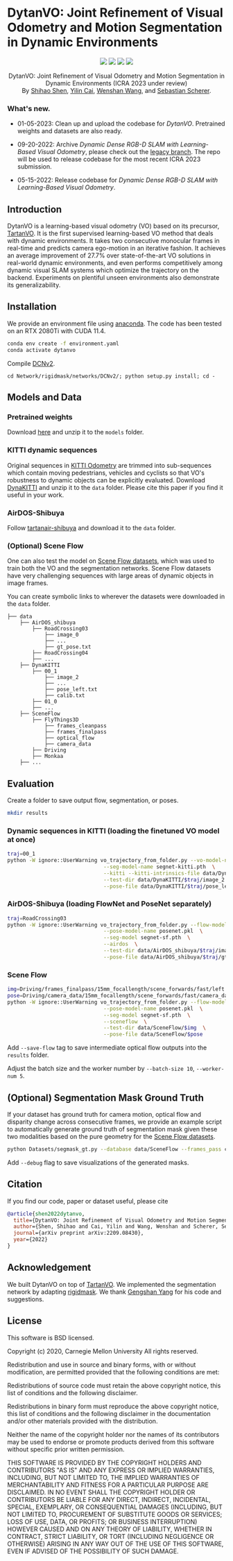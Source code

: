 # DytanVO: Joint Refinement of Visual Odometry and Motion Segmentation in Dynamic Environments

<p align="center">
    <a href="https://www.icra2023.org/"><img src="https://img.shields.io/badge/ICRA-2023-yellow?logo=ieee"></a>
    <a href="https://arxiv.org/abs/2209.08430"><img src="https://img.shields.io/badge/arXiv-2209.08430-b31b1b"></a>
    <a href="https://youtu.be/6yO7RsZjSBQ"><img src="https://img.shields.io/badge/Video-Demo-critical?logo=youtube"></a>
    <a href="https://github.com/castacks/DytanVO/blob/main/LICENSE"><img src="https://img.shields.io/badge/License-BSD%203--Clause-blue.svg"></a>
</p>
<p align="center">
	DytanVO: Joint Refinement of Visual Odometry and Motion Segmentation in Dynamic Environments (ICRA 2023 under review)<br>
  By
  <a href="https://github.com/Geniussh/">Shihao Shen</a>, 
  <a href="http://missinglight.github.io/">Yilin Cai</a>, 
  <a href="http://www.wangwenshan.com/">Wenshan Wang</a>, and 
  <a href="https://theairlab.org/team/sebastian/">Sebastian Scherer</a>.
</p>

### What's new.

- 01-05-2023: Clean up and upload the codebase for _DytanVO_. Pretrained weights and datasets are also ready.

- 09-20-2022: Archive _Dynamic Dense RGB-D SLAM with Learning-Based Visual Odometry_, please check out the [legacy branch](https://github.com/Geniussh/DytanVO/tree/archived). The repo will be used to release codebase for the most recent ICRA 2023 submission.

- 05-15-2022: Release codebase for _Dynamic Dense RGB-D SLAM with Learning-Based Visual Odometry_.


## Introduction
DytanVO is a learning-based visual odometry (VO) based on its precursor, [TartanVO](https://github.com/castacks/tartanvo). It is the first supervised learning-based VO method that deals with dynamic environments. It takes two consecutive monocular frames in real-time and predicts camera ego-motion in an iterative fashion. It achieves an average improvement of 27.7% over state-of-the-art VO solutions in real-world dynamic environments, and even performs competitively among dynamic visual SLAM systems which optimize the trajectory on the backend. Experiments on plentiful unseen environments also demonstrate its generalizability.


## Installation
We provide an environment file using [anaconda](https://www.anaconda.com/). The code has been tested on an RTX 2080Ti with CUDA 11.4.
```bash
conda env create -f environment.yaml
conda activate dytanvo
```

Compile [DCNv2](https://github.com/MatthewHowe/DCNv2).
```
cd Network/rigidmask/networks/DCNv2/; python setup.py install; cd -
```


## Models and Data

### Pretrained weights
Download [here](https://drive.google.com/file/d/1ujYmKv5FHXYe1KETabTnSs-R2OE0KJV3/view?usp=share_link) and unzip it to the `models` folder. 

### KITTI dynamic sequences
Original sequences in [KITTI Odometry](https://www.cvlibs.net/datasets/kitti/eval_odometry.php) are trimmed into sub-sequences which contain moving pedestrians, vehicles and cyclists so that VO's robustness to dynamic objects can be explicitly evaluated. Download [DynaKITTI](https://drive.google.com/file/d/1BDnraRWzNf938UsfprWIkcqCSfOUyGt9/view?usp=share_link) and unzip it to the `data` folder. Please cite this paper if you find it useful in your work. 

### AirDOS-Shibuya
Follow [tartanair-shibuya](https://github.com/haleqiu/tartanair-shibuya) and download it to the `data` folder.

### (Optional) Scene Flow
One can also test the model on [Scene Flow datasets](https://lmb.informatik.uni-freiburg.de/resources/datasets/SceneFlowDatasets.en.html), which was used to train both the VO and the segmentation networks. Scene Flow datasets have very challenging sequences with large areas of dynamic objects in image frames. 

You can create symbolic links to wherever the datasets were downloaded in the `data` folder.

```Shell
├── data
    ├── AirDOS_shibuya
        ├── RoadCrossing03
            ├── image_0
            ├── ...
            ├── gt_pose.txt
        ├── RoadCrossing04
        ├── ...
    ├── DynaKITTI
        ├── 00_1
            ├── image_2
            ├── ...
            ├── pose_left.txt
            ├── calib.txt
        ├── 01_0
        ├── ...
    ├── SceneFlow
        ├── FlyThings3D
            ├── frames_cleanpass
            ├── frames_finalpass
            ├── optical_flow
            ├── camera_data
        ├── Driving
        ├── Monkaa
    ├── ...
```


## Evaluation
Create a folder to save output flow, segmentation, or poses. 
```bash
mkdir results
```

### Dynamic sequences in KITTI (loading the finetuned VO model at once)
```bash
traj=00_1
python -W ignore::UserWarning vo_trajectory_from_folder.py --vo-model-name vonet_ft.pkl  \
							   --seg-model-name segnet-kitti.pth  \
							   --kitti --kitti-intrinsics-file data/DynaKITTI/$traj/calib.txt  \
							   --test-dir data/DynaKITTI/$traj/image_2  \
							   --pose-file data/DynaKITTI/$traj/pose_left.txt 
```

### AirDOS-Shibuya (loading FlowNet and PoseNet separately)
```bash
traj=RoadCrossing03
python -W ignore::UserWarning vo_trajectory_from_folder.py --flow-model-name flownet.pkl  \
							   --pose-model-name posenet.pkl  \
							   --seg-model segnet-sf.pth  \
							   --airdos  \
							   --test-dir data/AirDOS_shibuya/$traj/image_0  \
							   --pose-file data/AirDOS_shibuya/$traj/gt_pose.txt 
```

### Scene Flow
```bash
img=Driving/frames_finalpass/15mm_focallength/scene_forwards/fast/left
pose=Driving/camera_data/15mm_focallength/scene_forwards/fast/camera_data.txt
python -W ignore::UserWarning vo_trajectory_from_folder.py --flow-model-name flownet.pkl  \
							   --pose-model-name posenet.pkl  \
							   --seg-model segnet-sf.pth  \
							   --sceneflow  \
							   --test-dir data/SceneFlow/$img  \
							   --pose-file data/SceneFlow/$pose
```

Add `--save-flow` tag to save intermediate optical flow outputs into the `results` folder.

Adjust the batch size and the worker number by `--batch-size 10`, `--worker-num 5`. 


## (Optional) Segmentation Mask Ground Truth
If your dataset has ground truth for camera motion, optical flow and disparity change across consecutive frames, we provide an example script to automatically generate ground truth of segmentation mask given these two modalities based on the pure geometry for the [Scene Flow datasets](https://lmb.informatik.uni-freiburg.de/resources/datasets/SceneFlowDatasets.en.html). 

```bash
python Datasets/segmask_gt.py --database data/SceneFlow --frames_pass clean --dataset FlyingThings3D
```

Add `--debug` flag to save visualizations of the generated masks.

## Citation
If you find our code, paper or dataset useful, please cite
```bibtex
@article{shen2022dytanvo,
  title={DytanVO: Joint Refinement of Visual Odometry and Motion Segmentation in Dynamic Environments},
  author={Shen, Shihao and Cai, Yilin and Wang, Wenshan and Scherer, Sebastian},
  journal={arXiv preprint arXiv:2209.08430},
  year={2022}
}
```

## Acknowledgement
We built DytanVO on top of [TartanVO](https://github.com/castacks/tartanvo). We implemented the segmentation network by adapting [rigidmask](https://github.com/gengshan-y/rigidmask). We thank [Gengshan Yang](https://gengshan-y.github.io/) for his code and suggestions. 

## License
This software is BSD licensed.

Copyright (c) 2020, Carnegie Mellon University All rights reserved.

Redistribution and use in source and binary forms, with or without modification, are permitted provided that the following conditions are met:

Redistributions of source code must retain the above copyright notice, this list of conditions and the following disclaimer.

Redistributions in binary form must reproduce the above copyright notice, this list of conditions and the following disclaimer in the documentation and/or other materials provided with the distribution.

Neither the name of the copyright holder nor the names of its contributors may be used to endorse or promote products derived from this software without specific prior written permission.

THIS SOFTWARE IS PROVIDED BY THE COPYRIGHT HOLDERS AND CONTRIBUTORS "AS IS" AND ANY EXPRESS OR IMPLIED WARRANTIES, INCLUDING, BUT NOT LIMITED TO, THE IMPLIED WARRANTIES OF MERCHANTABILITY AND FITNESS FOR A PARTICULAR PURPOSE ARE DISCLAIMED. IN NO EVENT SHALL THE COPYRIGHT HOLDER OR CONTRIBUTORS BE LIABLE FOR ANY DIRECT, INDIRECT, INCIDENTAL, SPECIAL, EXEMPLARY, OR CONSEQUENTIAL DAMAGES (INCLUDING, BUT NOT LIMITED TO, PROCUREMENT OF SUBSTITUTE GOODS OR SERVICES; LOSS OF USE, DATA, OR PROFITS; OR BUSINESS INTERRUPTION) HOWEVER CAUSED AND ON ANY THEORY OF LIABILITY, WHETHER IN CONTRACT, STRICT LIABILITY, OR TORT (INCLUDING NEGLIGENCE OR OTHERWISE) ARISING IN ANY WAY OUT OF THE USE OF THIS SOFTWARE, EVEN IF ADVISED OF THE POSSIBILITY OF SUCH DAMAGE.
